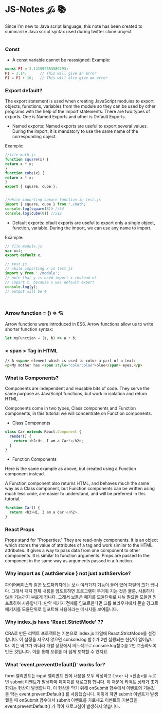 # JS-Notes 𝒥𝓈 📚

Since I'm new to Java script language, this note has been created to summarize Java script syntax used during twitter clone project      
<br/>
### Const
- A const variable cannot be reassigned:
Example:
```javascript
const PI = 3.141592653589793;
PI = 3.14;      // This will give an error
PI = PI + 10;   // This will also give an error
```

### Export default?
The export statement is used when creating JavaScript modules to export objects, functions, variables from the module so they can be used by other programs with the help of the import statements.
There are two types of exports. One is Named Exports and other is Default Exports.

- Named exports: Named exports are useful to export several values. During the import, it is mandatory to use the same name of the corresponding object.

Example:
```javascript
//file math.js
function square(x) {
return x * x;
}
function cube(x) {
return x * x;
}
export { square, cube };


//while importing square function in test.js
import { square, cube } from './math;
console.log(square(8)) //64
console.log(cube(8)) //512

```

- Default exports: efault exports are useful to export only a single object, function, variable. During the import, we can use any name to import.

Example: 
```javascript
// file module.js
var x=4;
export default x;

// test.js
// while importing x in test.js
import y from './module';
// note that y is used import x instead of
// import x, because x was default export
console.log(y);		
// output will be 4
```
<br />

### Arrow function = () => 💘

Arrow functions were introduced in ES6.
Arrow functions allow us to write shorter function syntax:

```javascript
let myFunction = (a, b) => a * b;
```

### < span > Tag in HTML

```HTML
// A <span> element which is used to color a part of a text:
<p>My mother has <span style="color:blue">blue</span> eyes.</p>
```

### What is Components? 
Components are independent and reusable bits of code. They serve the same purpose as JavaScript functions, but work in isolation and return HTML.

Components come in two types, Class components and Function components, in this tutorial we will concentrate on Function components.

- Class Components
```javascript
class Car extends React.Component {
  render() {
    return <h2>Hi, I am a Car!</h2>;
  }
}
```
- Function Components  

Here is the same example as above, but created using a Function component instead.

A Function component also returns HTML, and behaves much the same way as a Class component, but Function components can be written using much less code, are easier to understand, and will be preferred in this tutorial.
```javascript
function Car() {
  return <h2>Hi, I am a Car!</h2>;
}
```

### React Props

Props stand for "Properties." They are read-only components. It is an object which stores the value of attributes of a tag and work similar to the HTML attributes. It gives a way to pass data from one component to other components. It is similar to function arguments. Props are passed to the component in the same way as arguments passed in a function.


### Why import as { authService } not just authService?

파이어베이스와 같은 노드패키지에는 보ㅇ 여러가지 기능이 들어 있어 파일의 크가 큽니다. 그래서 패지 전체 내용을 임포트하면 프로그램이 무거워 지는 것은 물론, 사용하지 않을 기능까지 부르게 됩니다. 그래서 보통은 패지를 모듈단위로 나눠 필요한 모듈만 임포트하여 사용합니다. 만약 패키지 전체를 임포트한다면 크롭 브라우저에서 콘솔 경고로 패키지를 모듈단위로 임포트해 사용하라는 메시지를 보여줍니다.

### Why index.js have 'React.StrictMode' ??

CRA로 만든 리액트 프로젝트는 기본으로 index.js 파일에 React.StrictMode를 설정합니다. 이 설정을 지우지 않으면 console.log 함수가 2번 실행되는 현상이 일어납니다. 이는 버그가 아니라 개발 상황에서 의도적으로 console.log함수를 2번 호출하도록 만든 것입니다. 이를 통해 오류를 더 쉽게 포착할 수 있지요.

### What 'event.preventDefault()' works for?

form 엘리먼트는 input 엘리먼트 안에 내용을 모두 작성하고 `Enter` 나 <전송>을 누르면 submit 이벤트가 발생하며 페이지를 새로고침 합니다. 이 때문에 리액트 상태가 초기화되는 현상이 발생합니다. 이 현상을 막기 위해 onSubmit 함수에서 이벤트의 기본값을 막는 event.preventDefault() 를 사용했습니다. 이렇게 하면 submit 이벤트가 발생했을 때 onSubmit 함수에서 submit 이벤트를 가로채고 이벤트의 기본값을 event.preventDefault() 가 막아 새로고침이 발생하지 않습니다.